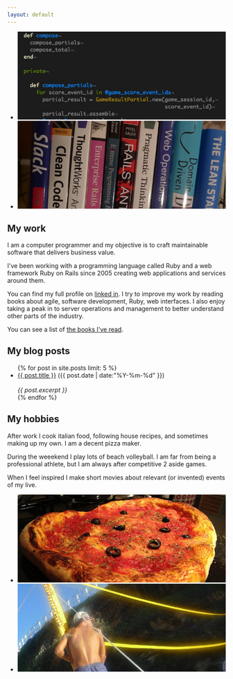 ```yaml
---
layout: default
---
```


<ul class="bxslider">
  <li><img src="/images/code.jpg" title="Ruby source code." /></li>
  <li><img src="/images/books.jpg" title="Some books I've read" /></li>
</ul>

## My work
I am a computer programmer and my objective is to craft maintainable software that delivers business value.

I've been working with a programming language called Ruby and a web framework Ruby on Rails since 2005 creating web applications and services around them.

You can find my full profile on [linked in](http://au.linkedin.com/in/agenteo).
I try to improve my work by reading books about agile, software development, Ruby, web interfaces. I also enjoy taking a peak in to server operations and management to better understand other parts of the industry.

You can see a list of [the books I've read](/work/reading).

## My blog posts
<ul class="posts">
{% for post in site.posts limit: 5 %}
  <div class="post_info">
    <li>
            <a href="{{ post.url }}">{{ post.title }}</a>
            <span>({{ post.date | date:"%Y-%m-%d" }})</span>
    </li>
    </br> <em>{{ post.excerpt }} </em>
    </div>
  {% endfor %}
</ul>

## My hobbies
After work I cook italian food, following house recipes, and sometimes making up my own.  I am a decent pizza maker.

During the weeekend I play lots of beach volleyball.
I am far from being a professional athlete, but I am always after competitive 2 aside games.

When I feel inspired I make short movies about relevant (or invented) events of my live.

<ul class="bxslider">
  <li><img src="/images/pizza.jpg" title="My homemade pizza" /></li>
  <li><img src="/images/beachvolley.jpg" title="Setting up the net" /></li>
</ul>

